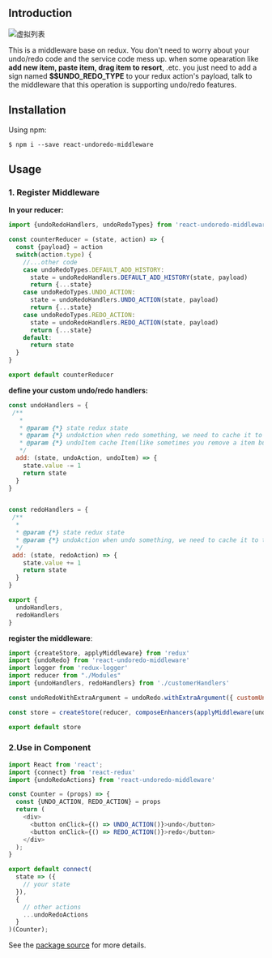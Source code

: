 ## Introduction

![虚拟列表](C:\Users\Acer\Desktop\虚拟列表.gif)

This is a middleware base on redux. You don't need to worry about your undo/redo code and the service code mess up. when some opearation like **add new item, paste item, drag item to resort**, .etc. you just need to add a sign named **$$UNDO_REDO_TYPE** to your redux action's payload, talk to the middleware that this operation is supporting undo/redo features.

## Installation

Using npm:

```
$ npm i --save react-undoredo-middleware
```

## Usage

### 1. Register Middleware

**In your reducer:**

```js
import {undoRedoHandlers, undoRedoTypes} from 'react-undoredo-middleware'

const counterReducer = (state, action) => {
  const {payload} = action
  switch(action.type) {
	//...other code
	case undoRedoTypes.DEFAULT_ADD_HISTORY:
	  state = undoRedoHandlers.DEFAULT_ADD_HISTORY(state, payload)
      return {...state}
    case undoRedoTypes.UNDO_ACTION:
      state = undoRedoHandlers.UNDO_ACTION(state, payload)
      return {...state}
    case undoRedoTypes.REDO_ACTION:
      state = undoRedoHandlers.REDO_ACTION(state, payload)
      return {...state}
    default:
      return state
  }
}

export default counterReducer
```

**define your custom undo/redo handlers:**

```js
const undoHandlers = {
 /**
   * 
   * @param {*} state redux state 
   * @param {*} undoAction when redo something, we need to cache it to the undoAction
   * @param {*} undoItem cache Item(like sometimes you remove a item but may recover it in the future)
   */
  add: (state, undoAction, undoItem) => {
    state.value -= 1
	return state
  }
}


const redoHandlers = {
 /**
  * 
  * @param {*} state redux state 
  * @param {*} undoAction when undo something, we need to cache it to the redoAction
  */
 add: (state, redoAction) => {
    state.value += 1
	return state
  }
}

export {
  undoHandlers,
  redoHandlers
}
```

**register the middleware**:

```js
import {createStore, applyMiddleware} from 'redux'
import {undoRedo} from 'react-undoredo-middleware'
import logger from 'redux-logger'
import reducer from "./Modules"
import {undoHandlers, redoHandlers} from './customerHandlers'

const undoRedoWithExtraArgument = undoRedo.withExtraArgument({ customUndoHandlers: undoHandlers, customRedoHandlers: redoHandlers })

const store = createStore(reducer, composeEnhancers(applyMiddleware(undoRedoWithExtraArgument, logger)))

export default store
```

### 2.Use in Component

```js
import React from 'react';
import {connect} from 'react-redux'
import {undoRedoActions} from 'react-undoredo-middleware'

const Counter = (props) => {
  const {UNDO_ACTION, REDO_ACTION} = props
  return (
    <div>
      <button onClick={() => UNDO_ACTION()}>undo</button>
      <button onClick={() => REDO_ACTION()}>redo</button>
    </div>
  );
}

export default connect(
  state => ({
    // your state
  }),
  {
   	// other actions
    ...undoRedoActions
  }
)(Counter);
```

See the [package source](https://github.com/1347575247/react-undoredo-middleware) for more details.
